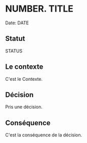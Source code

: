 # NUMBER. TITLE

Date: DATE

## Statut

STATUS

## Le contexte

C'est le Contexte.

## Décision

Pris une décision.

## Conséquence

C'est la conséquence de la décision.
